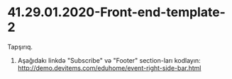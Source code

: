 # 41.29.01.2020-Front-end-template-2

Tapşırıq.

  1. Aşağıdakı linkdə "Subscribe" və "Footer" section-ları kodlayın:  
     http://demo.devitems.com/eduhome/event-right-side-bar.html
